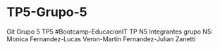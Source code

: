 # TP5-Grupo-5
Git Grupo 5 TP5
#Bootcamp-EducacionIT
TP N5
Integrantes grupo N5: Monica Fernandez-Lucas Veron-Martin Fernandez-Julian Zanetti
